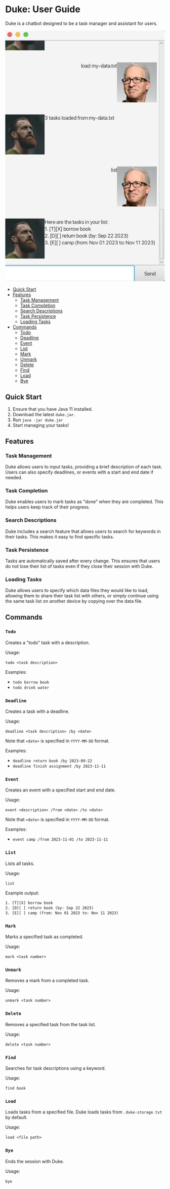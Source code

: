 # Duke: User Guide

Duke is a chatbot designed to be a task manager and assistant for users.

![Duke Screenshot](./Ui.png)

- [Quick Start](#quick-start)
- [Features](#features)
    - [Task Management](#task-management)
    - [Task Completion](#task-completion)
    - [Search Descriptions](#search-descriptions)
    - [Task Persistence](#task-persistence)
    - [Loading Tasks](#loading-tasks)
- [Commands](#commands)
    - [Todo](#todo)
    - [Deadline](#deadline)
    - [Event](#event)
    - [List](#list)
    - [Mark](#mark)
    - [Unmark](#unmark)
    - [Delete](#delete)
    - [Find](#find)
    - [Load](#load)
    - [Bye](#bye)

## Quick Start

1. Ensure that you have Java 11 installed.
2. Download the latest `duke.jar`.
3. Run `java -jar duke.jar`
4. Start managing your tasks!

## Features

### Task Management

Duke allows users to input tasks, providing a brief description of each task. Users can also specify deadlines, or
events with a start and end date if needed.

### Task Completion

Duke enables users to mark tasks as "done" when they are completed. This helps users keep track of their progress.

### Search Descriptions

Duke includes a search feature that allows users to search for keywords in their tasks. This makes it easy to find
specific tasks.

### Task Persistence

Tasks are automatically saved after every change. This ensures that users do not lose their list of tasks even if they
close their session with Duke.

### Loading Tasks

Duke allows users to specify which data files they would like to load, allowing them to share their task list with
others, or simply continue using the same task list on another device by copying over the data file.

## Commands

### `Todo`

Creates a "todo" task with a description.

Usage:

`todo <task description>`

Examples:

- `todo borrow book`
- `todo drink water`

### `Deadline`

Creates a task with a deadline.

Usage:

`deadline <task description> /by <date>`

Note that `<date>` is specified in `YYYY-MM-DD` format.

Examples:

- `deadline return book /by 2023-09-22`
- `deadline finish assignment /by 2023-11-11`

### `Event`

Creates an event with a specified start and end date.

Usage:

`event <description> /from <date> /to <date>`

Note that `<date>` is specified in `YYYY-MM-DD` format.

Examples:

- `event camp /from 2023-11-01 /to 2023-11-11`

### `List`

Lists all tasks.

Usage:

`list`

Example output:

```text
1. [T][X] borrow book
2. [D][ ] return book (by: Sep 22 2023)
3. [E][ ] camp (from: Nov 01 2023 to: Nov 11 2023)
```

### `Mark`

Marks a specified task as completed.

Usage:

`mark <task number>`

### `Unmark`

Removes a mark from a completed task.

Usage:

`unmark <task number>`

### `Delete`

Removes a specified task from the task list.

Usage:

`delete <task number>`

### `Find`

Searches for task descriptions using a keyword.

Usage:

`find book`

### `Load`

Loads tasks from a specified file. Duke loads tasks from `.duke-storage.txt` by default.

Usage:

`load <file path>`

### `Bye`

Ends the session with Duke.

Usage:

`bye`

